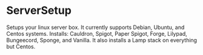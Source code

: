 # ServerSetup
Setups your linux server box. It currently supports Debian, Ubuntu, and Centos systems. Installs: Cauldron, Spigot, Paper Spigot, Forge, Lilypad, Bungeecord, Sponge, and Vanilla. It also installs a Lamp stack on everything but Centos.
